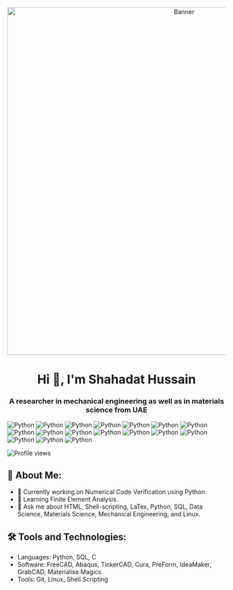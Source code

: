 <div align="center">
  <img src="https://github.com/shahadat-hussain/shahadat-hussain/blob/main/a.gif.webp" alt="Banner" width="800">
</div>


<div align="center">
  <h1>Hi 👋, I'm Shahadat Hussain </h1>
  <h3 style="border-bottom: none;">A researcher in mechanical engineering as well as in materials science from UAE</h3>
</div>

![Python](https://github.com/shahadat-hussain/shahadat-hussain/raw/main/1.png)
![Python](https://github.com/shahadat-hussain/shahadat-hussain/raw/main/2.png)
![Python](https://github.com/shahadat-hussain/shahadat-hussain/raw/main/3.png)
![Python](https://github.com/shahadat-hussain/shahadat-hussain/raw/main/4.png)
![Python](https://github.com/shahadat-hussain/shahadat-hussain/raw/main/5.svg)
![Python](https://github.com/shahadat-hussain/shahadat-hussain/raw/main/6.png)
![Python](https://github.com/shahadat-hussain/shahadat-hussain/raw/main/7.webp)
![Python](https://github.com/shahadat-hussain/shahadat-hussain/raw/main/8.png)
![Python](https://github.com/shahadat-hussain/shahadat-hussain/raw/main/9.png)
![Python](https://github.com/shahadat-hussain/shahadat-hussain/raw/main/10.png)
![Python](https://github.com/shahadat-hussain/shahadat-hussain/raw/main/11.png)
![Python](https://github.com/shahadat-hussain/shahadat-hussain/raw/main/12.webp)
![Python](https://github.com/shahadat-hussain/shahadat-hussain/raw/main/13.png)
![Python](https://github.com/shahadat-hussain/shahadat-hussain/raw/main/14.png)
![Python](https://github.com/shahadat-hussain/shahadat-hussain/raw/main/15.webp)
![Python](https://github.com/shahadat-hussain/shahadat-hussain/raw/main/16.png)
![Python](https://github.com/shahadat-hussain/shahadat-hussain/raw/main/17.png)




![Profile views](https://komarev.com/ghpvc/?username=shahadat-hussain&color=blue)



<h2>🚀 About Me:</h2>
<ul>
  <li>🔭 Currently working on Numerical Code Verification using Python.</li>
  <li>🌱 Learning Finite Element Analysis.</li>
  <li>💬 Ask me about HTML, Shell-scripting, LaTex, Python, SQL, Data Science, Materials Science, Mechanical Engineering, and Linux.</li>
</ul>

<h2>🛠 Tools and Technologies:</h2>
<ul>
  <li>Languages: Python, SQL, C</li>
  <li>Software: FreeCAD, Abaqus, TinkerCAD, Cura, PreForm, IdeaMaker, GrabCAD, Materialise Magics</li>
  <li>Tools: Git, Linux, Shell Scripting</li>
</ul>



<!--
**shahadat-hussain/shahadat-hussain** is a ✨ _special_ ✨ repository because its `README.md` (this file) appears on your GitHub profile.

Here are some ideas to get you started:

- 🔭 I’m currently working on ...
- 🌱 I’m currently learning ...
- 👯 I’m looking to collaborate on ...
- 🤔 I’m looking for help with ...
- 💬 Ask me about ...
- 📫 How to reach me: ...
- 😄 Pronouns: ...
- ⚡ Fun fact: ...
-->
